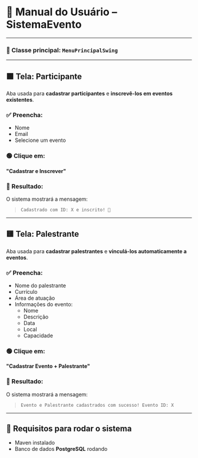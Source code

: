 # 📖 Manual do Usuário – SistemaEvento

---

### 🚀 Classe principal: `MenuPrincipalSwing`

---

## 🟩 Tela: Participante

Aba usada para **cadastrar participantes** e **inscrevê-los em eventos existentes**.

### ✅ Preencha:
- Nome
- Email
- Selecione um evento

### 🟢 Clique em:
**"Cadastrar e Inscrever"**

### 📣 Resultado:
O sistema mostrará a mensagem:

> `Cadastrado com ID: X e inscrito! 🎉`

---

## 🟨 Tela: Palestrante

Aba usada para **cadastrar palestrantes** e **vinculá-los automaticamente a eventos**.

### ✅ Preencha:
- Nome do palestrante
- Currículo
- Área de atuação
- Informações do evento:
  - Nome
  - Descrição
  - Data
  - Local
  - Capacidade

### 🟢 Clique em:
**"Cadastrar Evento + Palestrante"**

### 📣 Resultado:
O sistema mostrará a mensagem:

> `Evento e Palestrante cadastrados com sucesso! Evento ID: X`

---

## 🧪 Requisitos para rodar o sistema

- Maven instalado
- Banco de dados **PostgreSQL** rodando

